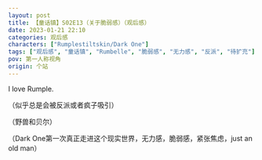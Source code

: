 ```yaml
---
layout: post
title: 【童话镇】S02E13（关于脆弱感）（观后感）
date: 2023-01-21 22:10
categories: 观后感
characters: ["Rumplestiltskin/Dark One"]
tags: ["观后感", "童话镇", "Rumbelle", "脆弱感", "无力感", "反派", "待扩充"]
pov: 第一人称视角
origin: 个站
---
```


I love Rumple.

（似乎总是会被反派或者疯子吸引）

（野兽和贝尔）

（Dark One第一次真正走进这个现实世界，无力感，脆弱感，紧张焦虑，just an old man）
